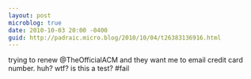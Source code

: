 ```yaml
---
layout: post
microblog: true
date: 2010-10-03 20:00 -0400
guid: http://padraic.micro.blog/2010/10/04/t26383136916.html
---
```

trying to renew @TheOfficialACM and they want me to email credit card number. huh? wtf? is this a test? #fail
